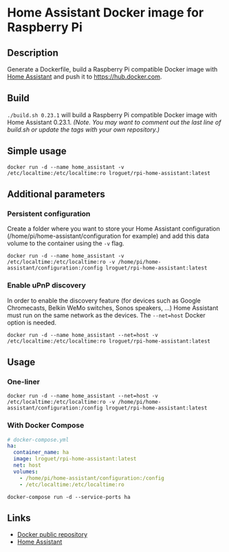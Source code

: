 # Home Assistant Docker image for Raspberry Pi

## Description
Generate a Dockerfile, build a Raspberry Pi compatible Docker image with [Home Assistant](https://home-assistant.io/) and push it to https://hub.docker.com.

## Build
`./build.sh 0.23.1` will build a Raspberry Pi compatible Docker image with Home Assistant 0.23.1. *(Note. You may want to comment out the last line of build.sh or update the tags with your own repository.)*

## Simple usage
`docker run -d --name home_assistant -v /etc/localtime:/etc/localtime:ro lroguet/rpi-home-assistant:latest`

## Additional parameters
### Persistent configuration
Create a folder where you want to store your Home Assistant configuration (/home/pi/home-assistant/configuration for example) and add this data volume to the container using the `-v` flag.

`docker run -d --name home_assistant -v /etc/localtime:/etc/localtime:ro -v /home/pi/home-assistant/configuration:/config lroguet/rpi-home-assistant:latest`

### Enable uPnP discovery
In order to enable the discovery feature (for devices such as Google Chromecasts, Belkin WeMo switches, Sonos speakers, ...) Home Assistant must run on the same network as the devices. The `--net=host` Docker option is needed.

`docker run -d --name home_assistant --net=host -v /etc/localtime:/etc/localtime:ro lroguet/rpi-home-assistant:latest`

## Usage
### One-liner
`docker run -d --name home_assistant --net=host -v /etc/localtime:/etc/localtime:ro -v /home/pi/home-assistant/configuration:/config lroguet/rpi-home-assistant:latest`

### With Docker Compose

```yml
# docker-compose.yml
ha:
  container_name: ha
  image: lroguet/rpi-home-assistant:latest
  net: host
  volumes:
    - /home/pi/home-assistant/configuration:/config
    - /etc/localtime:/etc/localtime:ro
```

`docker-compose run -d --service-ports ha`

## Links
* [Docker public repository](https://hub.docker.com/r/lroguet/rpi-home-assistant/)
* [Home Assistant](https://home-assistant.io/)
